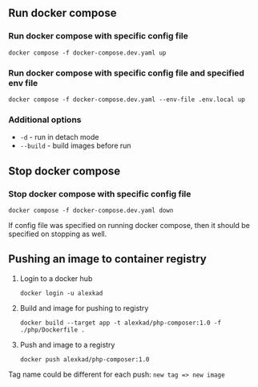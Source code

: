 ## Run docker compose

### Run docker compose with specific config file
`docker compose -f docker-compose.dev.yaml up`

### Run docker compose with specific config file and specified env file
`docker compose -f docker-compose.dev.yaml --env-file .env.local up`

### Additional options
- `-d` - run in detach mode
- `--build` - build images before run

## Stop docker compose

### Stop docker compose with specific config file
`docker compose -f docker-compose.dev.yaml down`

If config file was specified on running docker compose, then it should be specified on stopping as well.

## Pushing an image to container registry

1. Login to a docker hub

    `docker login -u alexkad`

2. Build and image for pushing to registry

    `docker build --target app -t alexkad/php-composer:1.0 -f ./php/Dockerfile .`

3. Push and image to a registry

    `docker push alexkad/php-composer:1.0`

Tag name could be different for each push: `new tag => new image`